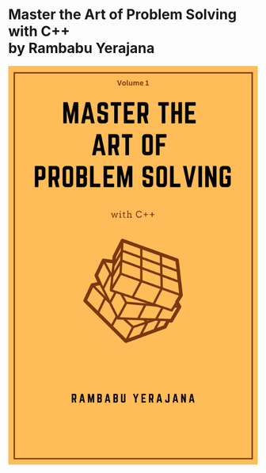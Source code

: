 <h1>Master the Art of Problem Solving with C++ <br>
by Rambabu Yerajana</h1>

![Model](https://github.com/rambabuwhy/cpp-problems/blob/master/code_ry/master%20the%20art%20of%20problem%20solving.png)
<br></br>
